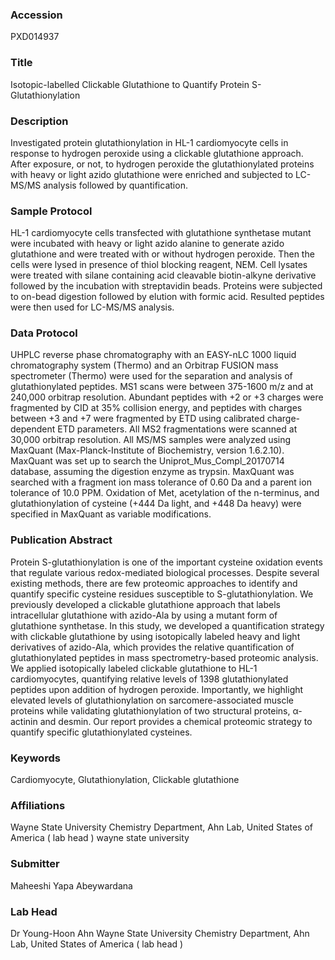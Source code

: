 ### Accession
PXD014937

### Title
Isotopic-labelled Clickable Glutathione to Quantify Protein S-Glutathionylation

### Description
Investigated protein glutathionylation in HL-1 cardiomyocyte cells in response to hydrogen peroxide using a clickable glutathione approach. After exposure, or not, to hydrogen peroxide the glutathionylated proteins with heavy or light azido glutathione were enriched and subjected to LC-MS/MS analysis followed by quantification.

### Sample Protocol
HL-1 cardiomyocyte cells transfected with glutathione synthetase mutant were incubated with heavy or light azido alanine to generate azido glutathione and were treated with or without hydrogen peroxide. Then the cells were lysed in presence of thiol blocking reagent, NEM. Cell lysates were treated with silane containing acid cleavable biotin-alkyne derivative followed by the incubation with streptavidin beads. Proteins were subjected to on-bead digestion followed by elution with formic acid. Resulted peptides were then used for LC-MS/MS analysis.

### Data Protocol
UHPLC reverse phase chromatography with an EASY-nLC 1000 liquid chromatography system (Thermo) and an Orbitrap FUSION mass spectrometer (Thermo) were used for the separation and analysis of glutathionylated peptides. MS1 scans were between 375-1600 m/z and at 240,000 orbitrap resolution. Abundant peptides with +2 or +3 charges were fragmented by CID at 35% collision energy, and peptides with charges between +3 and +7 were fragmented by ETD using calibrated charge-dependent ETD parameters. All MS2 fragmentations were scanned at 30,000 orbitrap resolution. All MS/MS samples were analyzed using MaxQuant (Max-Planck-Institute of Biochemistry, version 1.6.2.10). MaxQuant was set up to search the Uniprot_Mus_Compl_20170714 database, assuming the digestion enzyme as trypsin. MaxQuant was searched with a fragment ion mass tolerance of 0.60 Da and a parent ion tolerance of 10.0 PPM. Oxidation of Met, acetylation of the n-terminus, and glutathionylation of cysteine (+444 Da light, and +448 Da heavy) were specified in MaxQuant as variable modifications.

### Publication Abstract
Protein S-glutathionylation is one of the important cysteine oxidation events that regulate various redox-mediated biological processes. Despite several existing methods, there are few proteomic approaches to identify and quantify specific cysteine residues susceptible to S-glutathionylation. We previously developed a clickable glutathione approach that labels intracellular glutathione with azido-Ala by using a mutant form of glutathione synthetase. In this study, we developed a quantification strategy with clickable glutathione by using isotopically labeled heavy and light derivatives of azido-Ala, which provides the relative quantification of glutathionylated peptides in mass spectrometry-based proteomic analysis. We applied isotopically labeled clickable glutathione to HL-1 cardiomyocytes, quantifying relative levels of 1398 glutathionylated peptides upon addition of hydrogen peroxide. Importantly, we highlight elevated levels of glutathionylation on sarcomere-associated muscle proteins while validating glutathionylation of two structural proteins, &#x3b1;-actinin and desmin. Our report provides a chemical proteomic strategy to quantify specific glutathionylated cysteines.

### Keywords
Cardiomyocyte, Glutathionylation, Clickable glutathione

### Affiliations
Wayne State University Chemistry Department, Ahn Lab, United States of America ( lab head )
wayne state university

### Submitter
Maheeshi Yapa Abeywardana

### Lab Head
Dr Young-Hoon Ahn
Wayne State University Chemistry Department, Ahn Lab, United States of America ( lab head )


